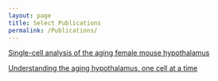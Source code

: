 ```yaml
---
layout: page
title: Select Publications
permalink: /Publications/
---
```



[Single-cell analysis of the aging female mouse hypothalamus](https://www.nature.com/articles/s43587-022-00246-4)

[Understanding the aging hypothalamus, one cell at a time](https://www.cell.com/trends/neurosciences/fulltext/S0166-2236(22)00192-8)
